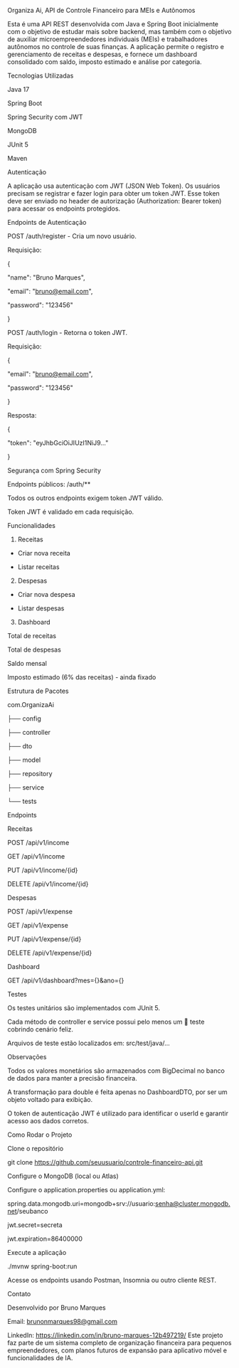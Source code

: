 Organiza Ai, API de Controle Financeiro para MEIs e Autônomos

Esta é uma API REST desenvolvida com Java e Spring Boot inicialmente com o objetivo de estudar mais sobre backend, mas também com o objetivo de auxiliar microempreendedores individuais (MEIs) e trabalhadores autônomos no controle de suas finanças. A aplicação permite o registro e gerenciamento de receitas e despesas, e fornece um dashboard consolidado com saldo, imposto estimado e análise por categoria.

Tecnologias Utilizadas

Java 17

Spring Boot

Spring Security com JWT

MongoDB

JUnit 5

Maven

Autenticação

A aplicação usa autenticação com JWT (JSON Web Token). Os usuários precisam se registrar e fazer login para obter um token JWT. Esse token deve ser enviado no header de autorização (Authorization: Bearer token) para acessar os endpoints protegidos.

Endpoints de Autenticação

POST /auth/register - Cria um novo usuário.

Requisição:

{

  "name": "Bruno Marques",
  
  "email": "bruno@email.com",
  
  "password": "123456"
  
}

POST /auth/login - Retorna o token JWT.

Requisição:

{

  "email": "bruno@email.com",
  
  "password": "123456"
  
}


Resposta:

{

  "token": "eyJhbGciOiJIUzI1NiJ9..."
  
}


Segurança com Spring Security

Endpoints públicos: /auth/**

Todos os outros endpoints exigem token JWT válido.

Token JWT é validado em cada requisição.

Funcionalidades

1. Receitas

- Criar nova receita

- Listar receitas

2. Despesas

- Criar nova despesa

- Listar despesas

3. Dashboard

Total de receitas

Total de despesas

Saldo mensal

Imposto estimado (6% das receitas) - ainda fixado

Estrutura de Pacotes

com.OrganizaAi

├── config

├── controller

├── dto

├── model

├── repository

├── service

└── tests


Endpoints

Receitas

POST /api/v1/income

GET /api/v1/income

PUT /api/v1/income/{id}

DELETE /api/v1/income/{id}

Despesas

POST /api/v1/expense

GET /api/v1/expense

PUT /api/v1/expense/{id}

DELETE /api/v1/expense/{id}


Dashboard

GET /api/v1/dashboard?mes={}&ano={}

Testes

Os testes unitários são implementados com JUnit 5.

Cada método de controller e service possui pelo menos um 👀 teste cobrindo cenário feliz.

Arquivos de teste estão localizados em: src/test/java/...

Observações

Todos os valores monetários são armazenados com BigDecimal no banco de dados para manter a precisão financeira.

A transformação para double é feita apenas no DashboardDTO, por ser um objeto voltado para exibição.

O token de autenticação JWT é utilizado para identificar o userId e garantir acesso aos dados corretos.

Como Rodar o Projeto

Clone o repositório

git clone https://github.com/seuusuario/controle-financeiro-api.git

Configure o MongoDB (local ou Atlas)

Configure o application.properties ou application.yml:

spring.data.mongodb.uri=mongodb+srv://usuario:senha@cluster.mongodb.net/seubanco

jwt.secret=secreta

jwt.expiration=86400000

Execute a aplicação

./mvnw spring-boot:run

Acesse os endpoints usando Postman, Insomnia ou outro cliente REST.

Contato

Desenvolvido por Bruno Marques

Email: brunonmarques98@gmail.com

LinkedIn: https://linkedin.com/in/bruno-marques-12b497219/
Este projeto faz parte de um sistema completo de organização financeira para pequenos empreendedores, com planos futuros de expansão para aplicativo móvel e funcionalidades de IA.

